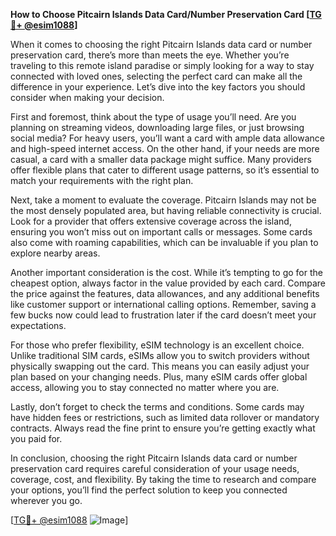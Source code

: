 **How to Choose Pitcairn Islands Data Card/Number Preservation Card [[TG💪+ @esim1088](https://t.me/s/esim1088)]**

When it comes to choosing the right Pitcairn Islands data card or number preservation card, there’s more than meets the eye. Whether you’re traveling to this remote island paradise or simply looking for a way to stay connected with loved ones, selecting the perfect card can make all the difference in your experience. Let’s dive into the key factors you should consider when making your decision.

First and foremost, think about the type of usage you’ll need. Are you planning on streaming videos, downloading large files, or just browsing social media? For heavy users, you’ll want a card with ample data allowance and high-speed internet access. On the other hand, if your needs are more casual, a card with a smaller data package might suffice. Many providers offer flexible plans that cater to different usage patterns, so it’s essential to match your requirements with the right plan.

Next, take a moment to evaluate the coverage. Pitcairn Islands may not be the most densely populated area, but having reliable connectivity is crucial. Look for a provider that offers extensive coverage across the island, ensuring you won’t miss out on important calls or messages. Some cards also come with roaming capabilities, which can be invaluable if you plan to explore nearby areas.

Another important consideration is the cost. While it’s tempting to go for the cheapest option, always factor in the value provided by each card. Compare the price against the features, data allowances, and any additional benefits like customer support or international calling options. Remember, saving a few bucks now could lead to frustration later if the card doesn’t meet your expectations.

For those who prefer flexibility, eSIM technology is an excellent choice. Unlike traditional SIM cards, eSIMs allow you to switch providers without physically swapping out the card. This means you can easily adjust your plan based on your changing needs. Plus, many eSIM cards offer global access, allowing you to stay connected no matter where you are.

Lastly, don’t forget to check the terms and conditions. Some cards may have hidden fees or restrictions, such as limited data rollover or mandatory contracts. Always read the fine print to ensure you’re getting exactly what you paid for.

In conclusion, choosing the right Pitcairn Islands data card or number preservation card requires careful consideration of your usage needs, coverage, cost, and flexibility. By taking the time to research and compare your options, you’ll find the perfect solution to keep you connected wherever you go. 

[[TG💪+ @esim1088](https://t.me/s/esim1088) ![Image](https://i.postimg.cc/Y0z9fWf4/image.png)]